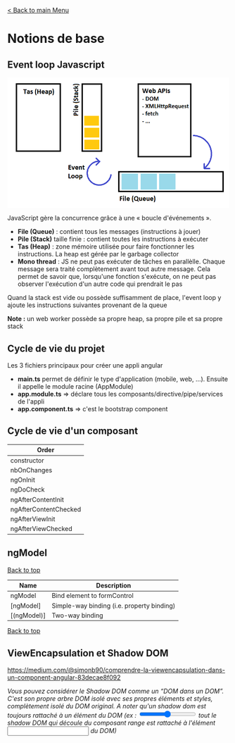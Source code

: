 [< Back to main Menu](https://github.com/gsoulie/angular-resources/blob/master/ng-sheet.md)    

# Notions de base   

## Event loop Javascript

<img src="https://github.com/gsoulie/angular-resources/blob/master/js.png" align="center" width="600">

JavaScript gère la concurrence grâce à une « boucle d'événements ».

- **File (Queue)** : contient tous les messages (instructions à jouer)     
- **Pile (Stack)** taille finie : contient toutes les instructions à exécuter     
- **Tas (Heap)** : zone mémoire utilisée pour faire fonctionner les instructions. La heap est gérée par le garbage collector      
- **Mono thread** : JS ne peut pas exécuter de tâches en parallèlle. Chaque message sera traité complètement avant tout autre message. Cela permet de savoir que, lorsqu'une fonction s'exécute, on ne peut pas observer l'exécution d'un autre code qui prendrait le pas      

Quand la stack est vide ou possède suffisamment de place, l'event loop y ajoute les instructions suivantes provenant de la queue

**Note :** un web worker possède sa propre heap, sa propre pile et sa propre stack

## Cycle de vie du projet

Les 3 fichiers principaux pour créer une appli angular

- **main.ts** permet de définir le type d'application (mobile, web, ...). Ensuite il appelle le module racine (AppModule)      
- **app.module.ts** => déclare tous les composants/directive/pipe/services de l'appli      
- **app.component.ts** => c'est le bootstrap component      

## Cycle de vie d'un composant

| Order   |
|----------|
|constructor|
|nbOnChanges|
|ngOnInit|
|ngDoCheck|
|ngAfterContentInit|
|ngAfterContentChecked|
|ngAfterViewInit|
|ngAfterViewChecked|

## ngModel
[Back to top](#notions-de-base)   

| Name | Description |
| --- | --- |
| ngModel | Bind element to formControl | 
| [ngModel] | Simple-way binding (i.e. property binding) | 
| [(ngModel)] | Two-way binding | 

[Back to top](#notions-de-base)

## ViewEncapsulation et Shadow DOM

https://medium.com/@simonb90/comprendre-la-viewencapsulation-dans-un-component-angular-83decae8f092      

*Vous pouvez considérer le Shadow DOM comme un “DOM dans un DOM”. C'est son propre arbre DOM isolé avec ses propres éléments et styles, complètement isolé du DOM original. A noter qu'un shadow dom est toujours rattaché à un élément du DOM (ex : <input type="range"> tout le shadow DOM qui découle du composant range est rattaché à l'élément <input> du DOM)*
